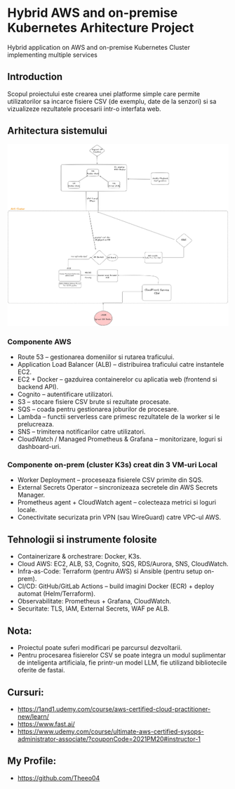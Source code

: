 # Hybrid AWS and on-premise Kubernetes Arhitecture Project
Hybrid application on AWS and on-premise Kubernetes Cluster implementing multiple services

## Introduction
Scopul proiectului este crearea unei platforme simple care permite utilizatorilor sa incarce fisiere CSV (de exemplu, date de la senzori) si sa vizualizeze rezultatele procesarii intr-o interfata web.

## Arhitectura sistemului
![arhitectura](diagrama-v1.png)

### Componente AWS
- Route 53 – gestionarea domeniilor si rutarea traficului.
- Application Load Balancer (ALB) – distribuirea traficului catre instantele EC2.
- EC2 + Docker – gazduirea containerelor cu aplicatia web (frontend si backend API).
- Cognito – autentificare utilizatori.
- S3 – stocare fisiere CSV brute si rezultate procesate.
- SQS – coada pentru gestionarea joburilor de procesare.
- Lambda – functii serverless care primesc rezultatele de la worker si le prelucreaza.
- SNS – trimiterea notificarilor catre utilizatori.
- CloudWatch / Managed Prometheus & Grafana – monitorizare, loguri si dashboard-uri.

### Componente on-prem (cluster K3s) creat din 3 VM-uri Local
- Worker Deployment – proceseaza fisierele CSV primite din SQS.
- External Secrets Operator – sincronizeaza secretele din AWS Secrets Manager.
- Prometheus agent + CloudWatch agent – colecteaza metrici si loguri locale.
- Conectivitate securizata prin VPN (sau WireGuard) catre VPC-ul AWS.

## Tehnologii si instrumente folosite
- Containerizare & orchestrare: Docker, K3s.
- Cloud AWS: EC2, ALB, S3, Cognito, SQS, RDS/Aurora, SNS, CloudWatch.
- Infra-as-Code: Terraform (pentru AWS) si Ansible (pentru setup on-prem).
- CI/CD: GitHub/GitLab Actions – build imagini Docker (ECR) + deploy automat (Helm/Terraform).
- Observabilitate: Prometheus + Grafana, CloudWatch.
- Securitate: TLS, IAM, External Secrets, WAF pe ALB.

## Nota:

 - Proiectul poate suferi modificari pe parcursul dezvoltarii.
 - Pentru procesarea fisierelor CSV se poate integra un modul suplimentar de inteligenta artificiala, fie printr-un model LLM, fie utilizand bibliotecile oferite de fastai.

## Cursuri:
 - https://1and1.udemy.com/course/aws-certified-cloud-practitioner-new/learn/ 
 - https://www.fast.ai/ 
 - https://www.udemy.com/course/ultimate-aws-certified-sysops-administrator-associate/?couponCode=2021PM20#instructor-1

## My Profile:
 - https://github.com/Theeo04